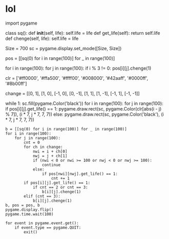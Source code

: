 # lol
import pygame

class sq():
    def __init__(self, life):
        self.life = life
    def get_life(self):
        return self.life
    def chenge(self, life):
        self.life = life

Size = 700
sc = pygame.display.set_mode([Size, Size])

pos = [[sq(0) for i in range(100)] for _ in range(100)]

for i in range(100):
    for j in range(100):
        if i % 3 != 0:
            pos[i][j].chenge(1)

clr = ['#ff0000', '#ffa500', '#ffff00', '#008000', '#42aaff', '#0000ff', '#8b00ff']

change = [[0, 1], [1, 0], [-1, 0], [0, -1], [1, 1], [1, -1], [-1, 1], [-1, -1]]

while 1:
    sc.fill(pygame.Color('black'))
    for i in range(100):
        for j in range(100):
            if pos[i][j].get_life() == 1:
                pygame.draw.rect(sc, pygame.Color(clr[abs(i - j) % 7]), (i * 7, j * 7, 7, 7))
            else:
                pygame.draw.rect(sc, pygame.Color('black'), (i * 7, j * 7, 7, 7))

    b = [[sq(0) for i in range(100)] for _ in range(100)]
    for i in range(100):
        for j in range(100):
            cnt = 0
            for ch in change:
                nwi = i + ch[0]
                nwj = j + ch[1]
                if (nwi < 0 or nwi >= 100 or nwj < 0 or nwj >= 100):
                    continue
                else:
                    if pos[nwi][nwj].get_life() == 1:
                        cnt += 1
            if pos[i][j].get_life() == 1:
                if cnt == 2 or cnt == 3:
                    b[i][j].chenge(1)
            elif (cnt == 3):
                b[i][j].chenge(1)
    b, pos = pos, b
    pygame.display.flip()
    pygame.time.wait(100)

    for event in pygame.event.get():
        if event.type == pygame.QUIT:
            exit()
